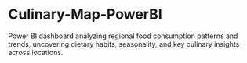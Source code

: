 # Culinary-Map-PowerBI
Power BI dashboard analyzing regional food consumption patterns and trends, uncovering dietary habits, seasonality, and key culinary insights across locations.


